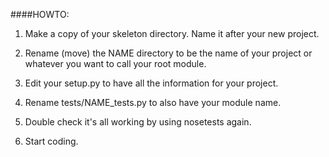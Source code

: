 ####HOWTO:

1) Make a copy of your skeleton directory. Name it after your new project.

2) Rename (move) the NAME directory to be the name of your project or whatever you want to call your root module.

3) Edit your setup.py to have all the information for your project.

4) Rename tests/NAME_tests.py to also have your module name.

5) Double check it's all working by using nosetests again.

6) Start coding.

